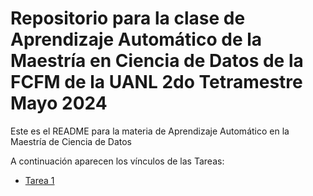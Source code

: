 # Repositorio para la clase de Aprendizaje Automático de la Maestría en Ciencia de Datos de la FCFM de la UANL 2do Tetramestre Mayo 2024
Este es el README para la materia de Aprendizaje Automático en la Maestría de Ciencia de Datos

A continuación aparecen los vínculos de las Tareas:
* [Tarea 1](tarea_1)

